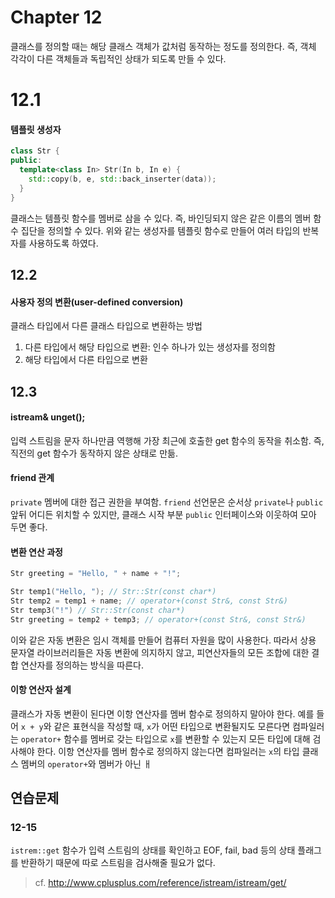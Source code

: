 # Chapter 12

클래스를 정의할 때는 해당 클래스 객체가 값처럼 동작하는 정도를 정의한다. 즉, 객체 각각이 다른 객체들과 독립적인 상태가 되도록 만들 수 있다.

# 12.1
#### 템플릿 생성자
```cpp
class Str {
public:
  template<class In> Str(In b, In e) {
    std::copy(b, e, std::back_inserter(data));
  }
}
```
클래스는 템플릿 함수를 멤버로 삼을 수 있다. 즉, 바인딩되지 않은 같은 이름의 멤버 함수 집단을 정의할 수 있다. 위와 같는 생성자를 템플릿 함수로 만들어 여러 타입의 반복자를 사용하도록 하였다.

## 12.2
#### 사용자 정의 변환(user-defined conversion)
클래스 타입에서 다른 클래스 타입으로 변환하는 방법
1. 다른 타입에서 해당 타입으로 변환: 인수 하나가 있는 생성자를 정의함
2. 해당 타입에서 다른 타입으로 변환

## 12.3
#### istream& unget();
입력 스트림을 문자 하나만큼 역행해 가장 최근에 호출한 get 함수의 동작을 취소함. 즉, 직전의 get 함수가 동작하지 않은 상태로 만듦.

#### friend 관계
`private` 멤버에 대한 접근 권한을 부여함. `friend` 선언문은 순서상 `private`나 `public` 앞뒤 어디든 위치할 수 있지만, 클래스 시작 부분 `public` 인터페이스와 이웃하여 모아 두면 좋다.

#### 변환 연산 과정
```cpp
Str greeting = "Hello, " + name + "!";

Str temp1("Hello, "); // Str::Str(const char*)
Str temp2 = temp1 + name; // operator+(const Str&, const Str&)
Str temp3("!") // Str::Str(const char*)
Str greeting = temp2 + temp3; // operator+(const Str&, const Str&)
```
이와 같은 자동 변환은 임시 객체를 만들어 컴퓨터 자원을 많이 사용한다. 따라서 상용 문자열 라이브러리들은 자동 변환에 의지하지 않고, 피연산자들의 모든 조합에 대한 결합 연산자를 정의하는 방식을 따른다.

#### 이항 연산자 설계
클래스가 자동 변환이 된다면 이항 연산자를 멤버 함수로 정의하지 말아야 한다. 예를 들어 `x + y`와 같은 표현식을 작성할 때, `x`가 어떤 타입으로 변환될지도 모른다면 컴파일러는 `operator+` 함수를 멤버로 갖는 타입으로 `x`를 변환할 수 있는지 모든 타입에 대해 검사해야 한다. 이항 연산자를 멤버 함수로 정의하지 않는다면 컴파일러는 `x`의 타입 클래스 멤버의 `operator+`와 멤버가 아닌 ㅐ

## 연습문제
### 12-15
`istrem::get` 함수가 입력 스트림의 상태를 확인하고 EOF, fail, bad 등의 상태 플래그를 반환하기 때문에 따로 스트림을 검사해줄 필요가 없다.
> cf. http://www.cplusplus.com/reference/istream/istream/get/
